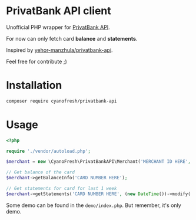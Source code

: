 PrivatBank API client
==============

Unofficial PHP wrapper for [PrivatBank API](https://api.privatbank.ua).

For now can only fetch card **balance** and **statements**.

Inspired by [yehor-manzhula/privatbank-api](https://github.com/yehor-manzhula/privatbank-api).

Feel free for contribute ;)

# Installation

```sh
composer require cyanofresh/privatbank-api
```

# Usage

```php
<?php

require './vendor/autoload.php';

$merchant = new \CyanoFresh\PrivatBankAPI\Merchant('MERCHANT ID HERE', 'MERCHANT PASSWORD HERE');

// Get balance of the card
$merchant->getBalanceInfo('CARD NUMBER HERE');

// Get statements for card for last 1 week
$merchant->getStatements('CARD NUMBER HERE', (new DateTime())->modify('-1 week'), new DateTime());
```

Some demo can be found in the `demo/index.php`. But remember, it's only demo.
